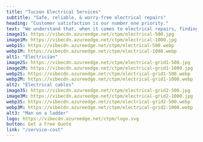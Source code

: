 ```yaml
---
title: "Tucson Electrical Services"
subtitle: "Safe, reliable, & worry-free electrical repairs"
heading: "Customer satisfaction is our number one priority."
text: "We understand that, when it comes to electrical repairs, finding a knowledgeable and trustworthy electrician in Tucson can be difficult. We treat each customer like our own family, so we can assure you that the job will get done the right way, not the easy way."
image1S: https://vibecdn.azureedge.net/ctpm/electrical-500.jpg
image1M: https://vibecdn.azureedge.net/ctpm/electrical-1000.jpg
webp1S: https://vibecdn.azureedge.net/ctpm/electrical-500.webp
webp1M: https://vibecdn.azureedge.net/ctpm/electrical-1000.webp
alt1: "Electrician"
image2S: https://vibecdn.azureedge.net/ctpm/electrical-grid1-500.jpg
image2M: https://vibecdn.azureedge.net/ctpm/electrical-grid1-1000.jpg
webp2S: https://vibecdn.azureedge.net/ctpm/electrical-grid1-500.webp
webp2M: https://vibecdn.azureedge.net/ctpm/electrical-grid1-1000.webp
alt2: "Electrical cables"
image3S: https://vibecdn.azureedge.net/ctpm/electrical-grid2-500.jpg
image3M: https://vibecdn.azureedge.net/ctpm/electrical-grid2-1000.jpg
webp3S: https://vibecdn.azureedge.net/ctpm/electrical-grid2-500.webp
webp3M: https://vibecdn.azureedge.net/ctpm/electrical-grid2-1000.webp
alt3: "Man on a ladder"
logo: https://vibecdn.azureedge.net/ctpm/logo.svg
button: Get a Free Quote
link: "/service-cost"
---
```

